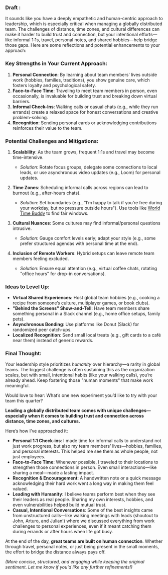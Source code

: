 ### Draft :

It sounds like you have a deeply empathetic and human-centric approach to leadership, which is especially critical when managing a globally distributed team. The challenges of distance, time zones, and cultural differences can make it harder to build trust and connection, but your intentional efforts—like informal 1:1s, travel, personal notes, and shared hobbies—help bridge those gaps. Here are some reflections and potential enhancements to your approach:

### Key Strengths in Your Current Approach:
1. **Personal Connection**: By learning about team members' lives outside work (hobbies, families, traditions), you show genuine care, which fosters loyalty and psychological safety.
2. **Face-to-Face Time**: Traveling to meet team members in person, even occasionally, is invaluable for building trust and breaking down virtual barriers.
3. **Informal Check-Ins**: Walking calls or casual chats (e.g., while they run errands) create a relaxed space for honest conversations and creative problem-solving.
4. **Recognition**: Sending personal cards or acknowledging contributions reinforces their value to the team.

### Potential Challenges and Mitigations:
1. **Scalability**: As the team grows, frequent 1:1s and travel may become time-intensive.  
   - *Solution*: Rotate focus groups, delegate some connections to local leads, or use asynchronous video updates (e.g., Loom) for personal updates.

2. **Time Zones**: Scheduling informal calls across regions can lead to burnout (e.g., after-hours chats).  
   - *Solution*: Set boundaries (e.g., "I’m happy to talk if you’re free during your workday, but no pressure outside hours"). Use tools like [World Time Buddy](https://www.worldtimebuddy.com/) to find fair windows.

3. **Cultural Nuances**: Some cultures may find informal/personal questions intrusive.  
   - *Solution*: Gauge comfort levels early; adapt your style (e.g., some prefer structured agendas with personal time at the end).

4. **Inclusion of Remote Workers**: Hybrid setups can leave remote team members feeling excluded.  
   - *Solution*: Ensure equal attention (e.g., virtual coffee chats, rotating "office hours" for drop-in conversations).

### Ideas to Level Up:
- **Virtual Shared Experiences**: Host global team hobbies (e.g., cooking a recipe from someone’s culture, multiplayer games, or book clubs).  
- **"Behind the Screens" Show-and-Tell**: Have team members share something personal in a Slack channel (e.g., home office setups, family pets).  
- **Asynchronous Bonding**: Use platforms like Donut (Slack) for randomized peer catch-ups.  
- **Localized Recognition**: Send small local treats (e.g., gift cards to a café near them) instead of generic rewards.  

### Final Thought:
Your leadership style prioritizes *humanity* over hierarchy—a rarity in global teams. The biggest challenge is often sustaining this as the organization scales, but with small, intentional habits (like your walking calls), you’re already ahead. Keep fostering those "human moments" that make work meaningful.  

Would love to hear: What’s one new experiment you’d like to try with your team this quarter?

**Leading a globally distributed team comes with unique challenges—especially when it comes to building trust and connection across distance, time zones, and cultures.**  

Here’s how I’ve approached it:  

- **Personal 1:1 Check-ins**: I made time for informal calls to understand not just work progress, but also my team members’ lives—hobbies, families, and personal interests. This helped me see them as whole people, not just employees.  
- **Face-to-Face Time**: Whenever possible, I traveled to their locations to strengthen those connections in person. Even small interactions—like sharing a meal—made a lasting impact.  
- **Recognition & Encouragement**: A handwritten note or a quick message acknowledging their hard work went a long way in making them feel valued.  
- **Leading with Humanity**: I believe teams perform best when they see their leaders as real people. Sharing my own interests, hobbies, and even vulnerabilities helped build mutual trust.  
- **Casual, Intentional Conversations**: Some of the best insights came from unstructured calls—like walking meetings with leads (shoutout to John, Arturo, and Julian!) where we discussed everything from work challenges to personal experiences, even if it meant catching them during errands or after hours when life got busy.  

At the end of the day, **great teams are built on human connection**. Whether through travel, personal notes, or just being present in the small moments, the effort to bridge the distance always pays off.  

*(More concise, structured, and engaging while keeping the original sentiment. Let me know if you'd like any further refinements!)*